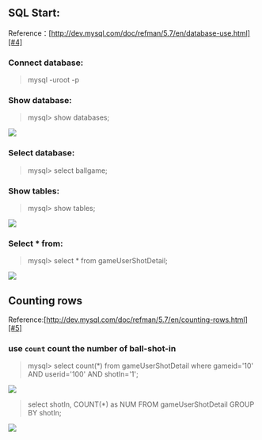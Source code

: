 ## SQL Start:
Reference：[http://dev.mysql.com/doc/refman/5.7/en/database-use.html][#4]

### Connect database:
> mysql -uroot -p

### Show database:
> mysql> show databases;

![][#1]

### Select database:
> mysql> select ballgame;

### Show tables:
> mysql> show tables;

![][#2]

### Select * from:
> mysql> select * from gameUserShotDetail;

![][#3]


## Counting rows
Reference:[http://dev.mysql.com/doc/refman/5.7/en/counting-rows.html][#5]

### use `count` count the number of ball-shot-in 
> mysql> select count(*) from gameUserShotDetail where gameid='10' AND userid='100' AND shotIn='1';

![][#6]
 
> select shotIn, COUNT(*) as NUM FROM gameUserShotDetail GROUP BY shotIn;

![][#7]

[#1]:http://odff1d90v.bkt.clouddn.com/16-10-22/99754250.jpg
[#2]:http://odff1d90v.bkt.clouddn.com/16-10-22/1376072.jpg
[#3]:http://odff1d90v.bkt.clouddn.com/16-10-22/51358554.jpg
[#4]:http://dev.mysql.com/doc/refman/5.7/en/database-use.html
[#5]:http://dev.mysql.com/doc/refman/5.7/en/counting-rows.html
[#6]:http://odff1d90v.bkt.clouddn.com/16-10-22/52000948.jpg
[#7]:http://odff1d90v.bkt.clouddn.com/16-10-22/54203523.jpg
